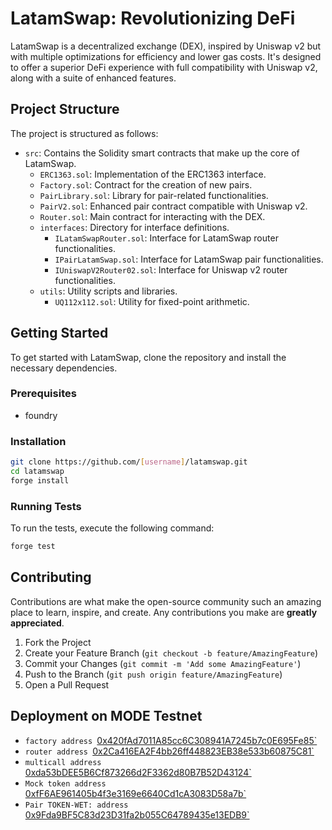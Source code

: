 # LatamSwap: Revolutionizing DeFi

LatamSwap is a decentralized exchange (DEX), inspired by Uniswap v2 but with multiple optimizations for efficiency and lower gas costs. It's designed to offer a superior DeFi experience with full compatibility with Uniswap v2, along with a suite of enhanced features.

## Project Structure

The project is structured as follows:

- `src`: Contains the Solidity smart contracts that make up the core of LatamSwap.
  - `ERC1363.sol`: Implementation of the ERC1363 interface.
  - `Factory.sol`: Contract for the creation of new pairs.
  - `PairLibrary.sol`: Library for pair-related functionalities.
  - `PairV2.sol`: Enhanced pair contract compatible with Uniswap v2.
  - `Router.sol`: Main contract for interacting with the DEX.
  - `interfaces`: Directory for interface definitions.
    - `ILatamSwapRouter.sol`: Interface for LatamSwap router functionalities.
    - `IPairLatamSwap.sol`: Interface for LatamSwap pair functionalities.
    - `IUniswapV2Router02.sol`: Interface for Uniswap v2 router functionalities.
  - `utils`: Utility scripts and libraries.
    - `UQ112x112.sol`: Utility for fixed-point arithmetic.

## Getting Started

To get started with LatamSwap, clone the repository and install the necessary dependencies.

### Prerequisites

- foundry

### Installation

```bash
git clone https://github.com/[username]/latamswap.git
cd latamswap
forge install
```

### Running Tests

To run the tests, execute the following command:

```bash
forge test
```

## Contributing

Contributions are what make the open-source community such an amazing place to learn, inspire, and create. Any contributions you make are **greatly appreciated**.

1. Fork the Project
2. Create your Feature Branch (`git checkout -b feature/AmazingFeature`)
3. Commit your Changes (`git commit -m 'Add some AmazingFeature'`)
4. Push to the Branch (`git push origin feature/AmazingFeature`)
5. Open a Pull Request

## Deployment on MODE Testnet


- `factory address `[0x420fAd7011A85cc6C308941A7245b7c0E695Fe85`](https://sepolia.explorer.mode.network/address/0x420fAd7011A85cc6C308941A7245b7c0E695Fe85)
- `router address `[0x2Ca416EA2F4bb26ff448823EB38e533b60875C81`](https://sepolia.explorer.mode.network/address/0x2Ca416EA2F4bb26ff448823EB38e533b60875C81)
- `multicall address `[0xda53bDEE5B6Cf873266d2F3362d80B7B52D43124`](https://sepolia.explorer.mode.network/address/0xda53bDEE5B6Cf873266d2F3362d80B7B52D43124)
- `Mock token address `[0xfF6AE961405b4f3e3169e6640Cd1cA3083D58a7b`](https://sepolia.explorer.mode.network/address/0xfF6AE961405b4f3e3169e6640Cd1cA3083D58a7b)
- `Pair TOKEN-WET: address `[0x9Fda9BF5C83d23D31fa2b055C64789435e13EDB9`](https://sepolia.explorer.mode.network/address/0x9Fda9BF5C83d23D31fa2b055C64789435e13EDB9)
